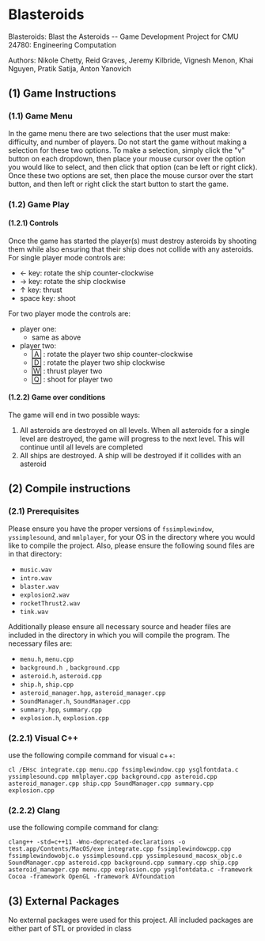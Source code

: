 # Blasteroids

Blasteroids: Blast the Asteroids -- Game Development Project for CMU 24780: Engineering Computation

Authors: Nikole Chetty, Reid Graves, Jeremy Kilbride, Vignesh Menon, Khai Nguyen, Pratik Satija, Anton Yanovich

## (1) Game Instructions

### (1.1) Game Menu
In the game menu there are two selections that the user must make: difficulty, and number of players. Do not start the game without making a selection for these two options. To make a selection, simply click the "v" button on each dropdown, then place your mouse cursor over the option you would like to select, and then click that option (can be left or right click). Once these two options are set, then place the mouse cursor over the start button, and then left or right click the start button to start the game.

### (1.2) Game Play

#### (1.2.1) Controls

Once the game has started the player(s) must destroy asteroids by shooting them while also ensuring that their ship does not collide with any asteroids. For single player mode controls are: 
* &larr; key: rotate the ship counter-clockwise 
* &rarr; key: rotate the ship clockwise
* &uarr; key: thrust
* space key: shoot

For two player mode the controls are:
* player one: 
    * same as above
* player two:
    * &#127280; : rotate the player two ship counter-clockwise
    * &#127283; : rotate the player two ship clockwise
    * &#127302; : thrust player two
    * &#127296; : shoot for player two

#### (1.2.2) Game over conditions

The game will end in two possible ways:
1. All asteroids are destroyed on all levels. When all asteroids for a single level are destroyed, the game will progress to the next level. This will continue until all levels are completed
2. All ships are destroyed. A ship will be destroyed if it collides with an asteroid

## (2) Compile instructions

### (2.1) Prerequisites
 Please ensure you have the proper versions of `fssimplewindow`, `yssimplesound`,  and `mmlplayer`, for your OS in the directory where you would like to compile the project. Also, please ensure the following sound files are in that directory:
 * `music.wav`
 * `intro.wav`
 * `blaster.wav`
 * `explosion2.wav`
 * `rocketThrust2.wav`
 * `tink.wav`

 Additionally please ensure all necessary source and header files are included in the directory in which you will compile the program. The necessary files are:
 * `menu.h`, `menu.cpp`
 * `background.h `, `background.cpp`
 * `asteroid.h`,  `asteroid.cpp`
 * `ship.h`, `ship.cpp`
 * `asteroid_manager.hpp`, `asteroid_manager.cpp`
 * `SoundManager.h`, `SoundManager.cpp`
 * `summary.hpp`, `summary.cpp`
 * `explosion.h`, `explosion.cpp`

### (2.2.1) Visual C++
use the following compile command for visual c++:

```
cl /EHsc integrate.cpp menu.cpp fssimplewindow.cpp ysglfontdata.c yssimplesound.cpp mmlplayer.cpp background.cpp asteroid.cpp asteroid_manager.cpp ship.cpp SoundManager.cpp summary.cpp explosion.cpp
```

### (2.2.2) Clang
use the following compile command for clang:

```
clang++ -std=c++11 -Wno-deprecated-declarations -o test.app/Contents/MacOS/exe integrate.cpp fssimplewindowcpp.cpp fssimplewindowobjc.o yssimplesound.cpp yssimplesound_macosx_objc.o SoundManager.cpp asteroid.cpp background.cpp summary.cpp ship.cpp asteroid_manager.cpp menu.cpp explosion.cpp ysglfontdata.c -framework Cocoa -framework OpenGL -framework AVfoundation
```


## (3) External Packages

No external packages were used for this project. All included packages are either part of STL or provided in class

